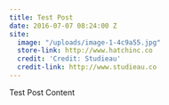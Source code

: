 ```yaml
---
title: Test Post
date: 2016-07-07 08:24:00 Z
site:
  image: "/uploads/image-1-4c9a55.jpg"
  store-link: http://www.hatchinc.co
  credit: 'Credit: Studieau'
  credit-link: http://www.studieau.co
---
```


Test Post Content